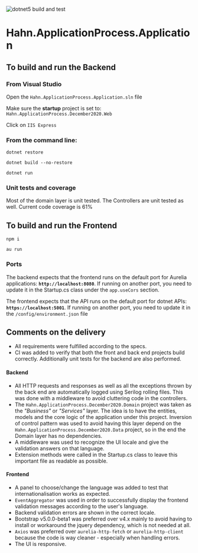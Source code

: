 ![dotnet5 build and test](https://github.com/suarezafelipe/Hahn.ApplicationProcess.Application/workflows/dotnet5andNodeCI/badge.svg?branch=master)

# Hahn.ApplicationProcess.Application

## To build and run the Backend

### From Visual Studio
Open the `Hahn.ApplicationProcess.Application.sln` file

Make sure the **startup** project is set to: `Hahn.ApplicationProcess.December2020.Web`

Click on `IIS Express`


### From the command line:
`dotnet restore`

`dotnet build --no-restore`

`dotnet run`

### Unit tests and coverage

Most of the domain layer is unit tested. The Controllers are unit tested as well. Current code coverage is 61%

## To build and run the Frontend

`npm i`

`au run`

### Ports

The backend expects that the frontend runs on the default port for Aurelia applications: **`http://localhost:8080`**. If running on another port, you need to update it in the Startup.cs class under the `app.useCors` section.

The frontend expects that the API runs on the default port for dotnet APIs: **`https://localhost:5001`**. If running on another port, you need to update it in the `/config/environment.json` file


## Comments on the delivery

- All requirements were fulfilled according to the specs.
- CI was added to verify that both the front and back end projects build correctly. Additionally unit tests for the backend are also performed.

#### Backend

- All HTTP requests and responses as well as all the exceptions thrown by the back end are automatically logged using Serilog rolling files. This was done with a middleware to avoid cluttering code in the controllers.
- The `Hahn.ApplicationProcess.December2020.Domain` project was taken as the *"Business"* or *"Services"* layer. The idea is to have the entities, models and the core logic of the application under this project. Inversion of control pattern was used to avoid having this layer depend on the `Hahn.ApplicationProcess.December2020.Data` project, so in the end the Domain layer has no dependencies. 
- A middleware was used to recognize the UI locale and give the validation answers on that language. 
- Extension methods were called in the Startup.cs class to leave this important file as readable as possible.


#### Frontend

- A panel to choose/change the language was added to test that internationalisation works as expected.
- `EventAggregator` was used in order to successfully display the frontend validation messages according to the user's language.
- Backend validation errors are shown in the correct locale.
- Bootstrap v5.0.0-beta1 was preferred over v4.x mainly to avoid having to install or workaround the jquery dependency, which is not needed at all.
- `Axios` was preferred over `aurelia-http-fetch` or `aurelia-http-client` because the code is way cleaner - especially when handling errors.
- The UI is responsive.
